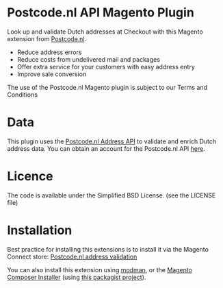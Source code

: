 Postcode.nl API Magento Plugin
=============

Look up and validate Dutch addresses at Checkout with this Magento extension from [Postcode.nl](https://www.postcode.nl).

- Reduce address errors
- Reduce costs from undelivered mail and packages
- Offer extra service for your customers with easy address entry
- Improve sale conversion

The use of the Postcode.nl Magento plugin is subject to our Terms and Conditions

Data
=============

This plugin uses the [Postcode.nl Address API](https://www.postcode.nl/en/services/adresdata/api) to validate and enrich Dutch address data.
You can obtain an account for the Postcode.nl API [here](https://www.postcode.nl/en/services/adresdata/producten-overzicht).


Licence
=============

The code is available under the Simplified BSD License. (see the LICENSE file)

Installation
=============

Best practice for installing this extensions is to install it via the Magento Connect store:
[Postcode.nl address validation](https://www.magentocommerce.com/magento-connect/catalog/product/view/id/14360/s/postcode-nl-address-validation)

You can also install this extension using [modman](https://github.com/colinmollenhour/modman), or the [Magento Composer Installer](https://github.com/magento-hackathon/magento-composer-installer) (using [this packagist project](https://packagist.org/packages/postcode-nl/api-magentoplugin)).

